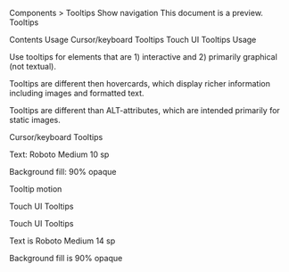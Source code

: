 Components > Tooltips
Show navigation
This document is a preview.
Tooltips

Contents
Usage
Cursor/keyboard Tooltips
Touch UI Tooltips
Usage

Use tooltips for elements that are 1) interactive and 2) primarily graphical (not textual).


Tooltips are different then hovercards, which display richer information including images and formatted text.

Tooltips are different than ALT-attributes, which are intended primarily for static images.


Cursor/keyboard Tooltips

Text: Roboto Medium 10 sp

Background fill: 90% opaque



Tooltip motion


Touch UI Tooltips

Touch UI Tooltips

Text is Roboto Medium 14 sp

Background fill is 90% opaque